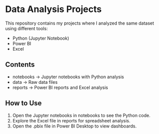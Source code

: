 # Data Analysis Projects

This repository contains my projects where I analyzed the same dataset using different tools:
- Python (Jupyter Notebook)
- Power BI
- Excel

## Contents
- notebooks → Jupyter notebooks with Python analysis
- data → Raw data files
- reports → Power BI reports and Excel analysis

## How to Use
1. Open the Jupyter notebooks in notebooks to see the Python code.
2. Explore the Excel file in reports for spreadsheet analysis.
3. Open the .pbix file in Power BI Desktop to view dashboards.


